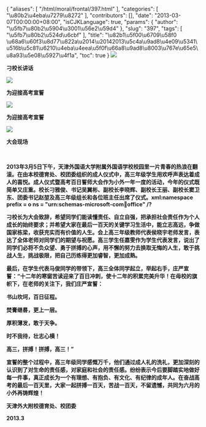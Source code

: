 {
    "aliases": [
        "/html/moral/frontal/397.html"
    ],
    "categories": [
        "\u80b2\u4eba\u7279\u8272"
    ],
    "contributors": [],
    "date": "2013-03-07T00:00:00+08:00",
    "isCJKLanguage": true,
    "params": {
        "author": "\u5fb7\u80b2\u5904\u3001\u56e2\u59d4"
    },
    "slug": "397",
    "tags": [
        "\u5fb7\u80b2\u524d\u6cbf"
    ],
    "title": "\u82b1\u5f00\u6709\u58f0  \u68a6\u60f3\u8d77\u822a\u2014\u20142013\u5c4a\u9ad8\u4e09\u5341\u516b\u5c81\u6210\u4eba\u4eea\u5f0f\u66a8\u9ad8\u8003\u767e\u65e5\u8a93\u5e08\u5927\u4f1a",
    "toc": true
}
****![](https://cdn.tfls.online/mirror/full/c97d22bfd356395eab6dc305033cc4d89b43c8ff.jpg)****

**刁校长讲话**

**![](https://cdn.tfls.online/mirror/full/14e7631d45fddcfd0249c74341a3e7907647a17c.jpg)**

**为迎接高考宣誓**

**![](https://cdn.tfls.online/mirror/full/fdd76743d663d3a13dc6e1de81844d7e996ed31a.jpg)**

**为迎接高考宣誓**

**![](https://cdn.tfls.online/mirror/full/0c4690f69c9c973e07c54a80885c5646a26d14c5.jpg)**

**大会现场**

  

**2013年3月5日下午，天津外国语大学附属外国语学校校园里一片青春的热浪在翻滚。在由本校德育处、校团委组织的成人仪式中，高三年级学生用欢呼声表达着成人的喜悦。成人仪式暨高考百日誓师大会作为小外一年一度的活动，今年的仪式既简单又庄重。校长刁雅俊、书记吴翼彬、副校长李晓辉、副校长王丽、副校长窦卫东、团委书记赵堃及高三年级组长和各位班主任出席了仪式。xml:namespace prefix = o ns = "urn:schemas-microsoft-com:office:office" /?**

**刁校长为大会致辞，希望同学们能读懂责任、自立自强，把承担社会责任作为个人成长的始终要求；并希望大家在最后一百天的关键学习生活中，能立志高远，争做国家栋梁，收获充实而有价值的人生。会上高三年级教师代表侯晓宇老师发言，表达了全体老师对同学们的期望与祝愿。高三学生任嘉雯作为学生代表发言，说出了同学们必将不负众望、勇于拼搏的心声，用不懈的努力去换取无悔的人生，敢于挑战人生，挑战极限，把自己历练得更加睿智，更加成熟。**

**最后，在学生代表马俊同学的带领下，高三全体同学起立，举起右手，庄严宣誓：“十二年的寒窗苦读迎来了百日冲刺，使十二年的积累完美升华！在母校的旗帜下，在老师的关注下，我们庄严宣誓：**

**书山坎坷，百日征程。**

**焚膏继晷，更上一层。**

**厚积薄发，敢于天争。**

**时不我待，壮志心横！**

**高三，拼搏！拼搏，高三！”**

**宣誓的整个过程中，高三年级同学感慨万千，他们通过成人礼的洗礼，更加深刻的认识到了对生命的责任感，对家庭和社会的责任感。纷纷表示今后要脚踏实地做好每一件事，真正成长为一个有理想、有抱负、有文化、有纪律的成年人。在奋战高考的最后一百天里，大家一起拼搏一百天，苦战一百天，不留遗憾，共同为六月的小外再铸辉煌！**

**天津外大附校德育处、校团委**

**2013.3**

